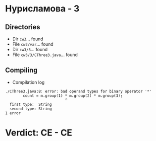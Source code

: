 # Нурисламова - 3
## Directories
- Dir `cw3`... found
- File `cw3/var`... found
- Dir `cw3/3`... found
- File `cw3/3/CThree3.java`... found
## Compiling
- Compilation log
```
./CThree3.java:8: error: bad operand types for binary operator '*'
        count = m.group(1) * m.group(2) * m.group(3);
                           ^
  first type:  String
  second type: String
1 error

```
# Verdict: **CE** - CE
